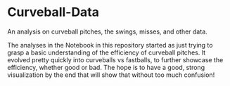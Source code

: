 # Curveball-Data
An analysis on curveball pitches, the swings, misses, and other data.

The analyses in the Notebook in this repository started as just trying to grasp a basic understanding of the efficiency of curveball pitches. It evolved pretty quickly into curveballs vs fastballs, to further showcase the efficiency, whether good or bad.
The hope is to have a good, strong visualization by the end that will show that without too much confusion! 
